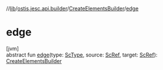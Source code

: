 //[lib](../../../index.md)/[ostis.jesc.api.builder](../index.md)/[CreateElementsBuilder](index.md)/[edge](edge.md)

# edge

[jvm]\
abstract fun [edge](edge.md)(type: [ScType](../../ostis.jesc.client.model.type/-sc-type/index.md), source: [ScRef](../../ostis.jesc.client.model.ref/-sc-ref/index.md), target: [ScRef](../../ostis.jesc.client.model.ref/-sc-ref/index.md)): [CreateElementsBuilder](index.md)
